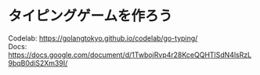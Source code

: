 # タイピングゲームを作ろう

Codelab: https://golangtokyo.github.io/codelab/go-typing/  
Docs: https://docs.google.com/document/d/1TwbojRvp4r28KceQQHTlSdN4lsRzL9bqB0diS2Xm39I/
